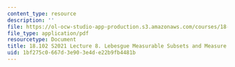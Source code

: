 ```yaml
---
content_type: resource
description: ''
file: https://ol-ocw-studio-app-production.s3.amazonaws.com/courses/18-102-introduction-to-functional-analysis-spring-2021/1bf275c0667d3e903e4de22b9fb4481b_MIT18_102s21_lec8.pdf
file_type: application/pdf
resourcetype: Document
title: 18.102 S2021 Lecture 8. Lebesgue Measurable Subsets and Measure
uid: 1bf275c0-667d-3e90-3e4d-e22b9fb4481b
---
```

